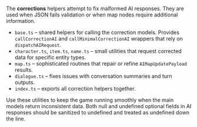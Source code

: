 The **corrections** helpers attempt to fix malformed AI responses. They are used when JSON fails validation or when map nodes require additional information.

* `base.ts` – shared helpers for calling the correction models. Provides `callCorrectionAI` and `callMinimalCorrectionAI` wrappers that rely on `dispatchAIRequest`.
* `character.ts`, `item.ts`, `name.ts` – small utilities that request corrected data for specific entity types.
* `map.ts` – sophisticated routines that repair or refine `AIMapUpdatePayload` results.
* `dialogue.ts` – fixes issues with conversation summaries and turn outputs.
* `index.ts` – exports all correction helpers together.

Use these utilities to keep the game running smoothly when the main models return inconsistent data.
Both null and undefined optional fields in AI responses should be sanitized to undefined and treated as undefined down the line.